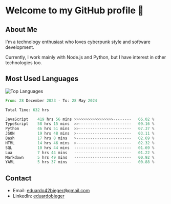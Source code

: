 # Welcome to my GitHub profile 👋

## About Me
I'm a technology enthusiast who loves cyberpunk style and software development.

Currently, I work mainly with Node.js and Python, but I have interest in other technologies too.

## Most Used Languages
![Top Languages](https://github-readme-stats.vercel.app/api/top-langs/?username=eduardobieger&layout=compact&theme=radical)

<!--START_SECTION:waka-->

```rust
From: 28 December 2023 - To: 28 May 2024

Total Time: 632 hrs

JavaScript    419 hrs 56 mins >>>>>>>>>>>>>>>>>--------   66.02 %
TypeScript    58 hrs 15 mins  >>-----------------------   09.16 %
Python        46 hrs 51 mins  >>-----------------------   07.37 %
JSON          19 hrs 48 mins  >------------------------   03.11 %
Bash          17 hrs 8 mins   >------------------------   02.69 %
HTML          14 hrs 46 mins  >------------------------   02.32 %
SQL           10 hrs 44 mins  -------------------------   01.69 %
Lua           7 hrs 44 mins   -------------------------   01.22 %
Markdown      5 hrs 49 mins   -------------------------   00.92 %
YAML          5 hrs 37 mins   -------------------------   00.88 %
```

<!--END_SECTION:waka-->

## Contact
- Email: eduardo42bieger@gmail.com 
- LinkedIn: [eduardobieger](https://www.linkedin.com/in/eduardo-bieger/)
